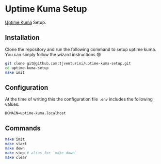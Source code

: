 # Uptime Kuma Setup

[Uptime Kuma](https://uptime.kuma.pet/) Setup.

## Installation

Clone the repository and run the following command to setup uptime kuma. You can simply follow the wizard instructions 😎

```bash
git clone git@github.com:tjventurini/uptime-kuma-setup.git
cd uptime-kuma-setup
make init
```

## Configuration

At the time of writing this the configuration file `.env` includes the following values.

```
DOMAIN=uptime-kuma.localhost
```

## Commands

```bash
make init
make start
make down
make stop # alias for `make down`
make clear
```